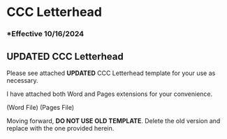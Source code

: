 # CCC Letterhead

### \*Effective 10/16/2024

## UPDATED CCC Letterhead

Please see attached **UPDATED** CCC Letterhead template for your use as necessary.

I have attached both Word and Pages extensions for your convenience.

(Word File) (Pages File)

Moving forward, **DO NOT USE OLD TEMPLATE**. Delete the old version and replace with the one provided herein.
